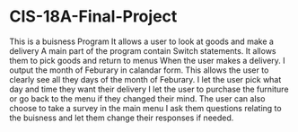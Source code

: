 # CIS-18A-Final-Project
This is a buisness Program
It allows a user to look at goods and make a delivery
A main part of the program contain Switch statements. It allows them to pick goods and return to menus
When the user makes a delivery. I output the month of Feburary in calandar form.
This allows the user to clearly see all they days of the month of Feburary.
I let the user pick what day and time they want their delivery
I let the user to purchase the furniture or go back to the menu if they changed their mind.
The user can also choose to take a survey in the main menu
I ask them questions relating to the buisness and let them change their responses if needed.
